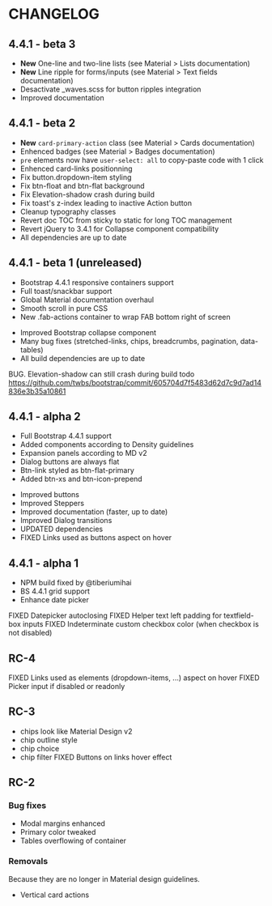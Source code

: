 # CHANGELOG

## 4.4.1 - beta 3

- **New** One-line and two-line lists (see Material > Lists documentation)
- **New** Line ripple for forms/inputs (see Material > Text fields documentation)
- Desactivate _waves.scss for button ripples integration
- Improved documentation

## 4.4.1 - beta 2

* **New** `card-primary-action` class (see Material > Cards documentation)
* Enhenced badges (see Material > Badges documentation)
* `pre` elements now have `user-select: all` to copy-paste code with 1 click
* Enhenced card-links positionning
* Fix button.dropdown-item styling
* Fix btn-float and btn-flat background
* Fix Elevation-shadow crash during build
* Fix toast's z-index leading to inactive Action button
* Cleanup typography classes
* Revert doc TOC from sticky to static for long TOC management
* Revert jQuery to 3.4.1 for Collapse component compatibility
* All dependencies are up to date

## 4.4.1 - beta 1 (unreleased)

+ Bootstrap 4.4.1 responsive containers support
+ Full toast/snackbar support
+ Global Material documentation overhaul
+ Smooth scroll in pure CSS
+ New .fab-actions container to wrap FAB bottom right of screen

* Improved Bootstrap collapse component
* Many bug fixes (stretched-links, chips, breadcrumbs, pagination, data-tables)
* All build dependencies are up to date

BUG. Elevation-shadow can still crash during build
todo https://github.com/twbs/bootstrap/commit/605704d7f5483d62d7c9d7ad14836e3b35a10861

## 4.4.1 - alpha 2

+ Full Bootstrap 4.4.1 support
+ Added components according to Density guidelines
+ Expansion panels according to MD v2
+ Dialog buttons are always flat
+ Btn-link styled as btn-flat-primary
+ Added btn-xs and btn-icon-prepend

* Improved buttons
* Improved Steppers
* Improved documentation (faster, up to date)
* Improved Dialog transitions
* UPDATED dependencies
* FIXED Links used as buttons aspect on hover

## 4.4.1 - alpha 1

+ NPM build fixed by @tiberiumihai
+ BS 4.4.1 grid support
+ Enhance date picker

FIXED Datepicker autoclosing
FIXED Helper text left padding for textfield-box inputs
FIXED Indeterminate custom checkbox color (when checkbox is not disabled)

## RC-4

FIXED Links used as elements (dropdown-items, ...)  aspect on hover
FIXED Picker input if disabled or readonly

## RC-3

+ chips look like Material Design v2
+ chip outline style
+ chip choice
+ chip filter
FIXED Buttons on links hover effect

## RC-2

### Bug fixes

* Modal margins enhanced
* Primary color tweaked
* Tables overflowing of container

### Removals

Because they are no longer in Material design guidelines.
* Vertical card actions